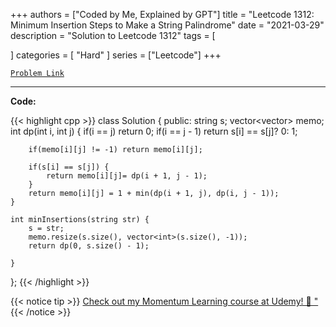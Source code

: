 
+++
authors = ["Coded by Me, Explained by GPT"]
title = "Leetcode 1312: Minimum Insertion Steps to Make a String Palindrome"
date = "2021-03-29"
description = "Solution to Leetcode 1312"
tags = [
    
]
categories = [
    "Hard"
]
series = ["Leetcode"]
+++



[`Problem Link`](https://leetcode.com/problems/minimum-insertion-steps-to-make-a-string-palindrome/description/)

---

**Code:**

{{< highlight cpp >}}
class Solution {
public:
    string s;
    vector<vector<int>> memo;
    int dp(int i, int j) {
        if(i == j) return 0;
        if(i == j - 1) return s[i] == s[j]? 0: 1;
        
        if(memo[i][j] != -1) return memo[i][j];
        
        if(s[i] == s[j]) {
            return memo[i][j]= dp(i + 1, j - 1);
        }
        return memo[i][j] = 1 + min(dp(i + 1, j), dp(i, j - 1)); 
    }
    
    int minInsertions(string str) {
        s = str;
        memo.resize(s.size(), vector<int>(s.size(), -1));
        return dp(0, s.size() - 1);
        
    }
};
{{< /highlight >}}



{{< notice tip >}}
[Check out my Momentum Learning course at Udemy! 🚀 "](https://www.udemy.com/course/blind-75-the-data-structures-and-algorithms-essentials/)
{{< /notice >}}

